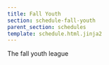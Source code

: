 ```yaml
---
title: Fall Youth
section: schedule-fall-youth
parent_section: schedules
template: schedule.html.jinja2
---
```


The fall youth league